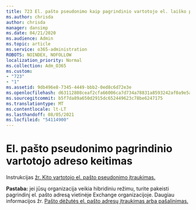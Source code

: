 ```yaml
---
title: 723 El. pašto pseudonimo kaip pagrindinio vartotojo el. laiško priėmimas
ms.author: chrisda
author: chrisda
manager: dansimp
ms.date: 04/21/2020
ms.audience: Admin
ms.topic: article
ms.service: o365-administration
ROBOTS: NOINDEX, NOFOLLOW
localization_priority: Normal
ms.collection: Adm_O365
ms.custom:
- "723"
- "1"
ms.assetid: 9db496e8-7345-4449-bbb2-0ed8c6d72e3e
ms.openlocfilehash: d63112808ceaf2cfa66006ca7d734a78831a8593242af0a9e5ad86787e67cf1a
ms.sourcegitcommit: b5f7da89a650d2915dc652449623c78be6247175
ms.translationtype: MT
ms.contentlocale: lt-LT
ms.lasthandoff: 08/05/2021
ms.locfileid: "54114900"
---
```

# <a name="make-an-email-alias-the-primary-address-for-a-user"></a>El. pašto pseudonimo pagrindinio vartotojo adreso keitimas

Instrukcijas [žr. Kito vartotojo el. pašto pseudonimo įtraukimas.](https://docs.microsoft.com/microsoft-365/admin/email/add-another-email-alias-for-a-user)

**Pastaba:** jei jūsų organizacija veikia hibridiniu režimu, turite pakeisti pagrindinį el. pašto adresą vietinėje Exchange organizacijoje. Daugiau informacijos žr. [Pašto dėžutės el. pašto adresų įtraukimas arba pašalinimas.](https://technet.microsoft.com/library/bb123794.aspx)

